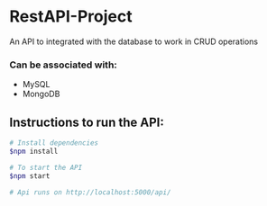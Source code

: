 # RestAPI-Project
An API to integrated with the database to work in CRUD operations

### Can be associated with:
- MySQL
- MongoDB

## Instructions to run the API:
``` bash
# Install dependencies
$npm install

# To start the API
$npm start

# Api runs on http://localhost:5000/api/
```
